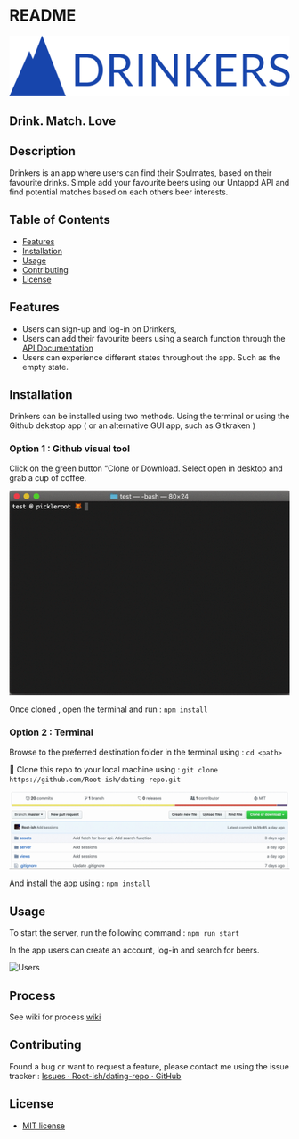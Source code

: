 # README

![&#x201C;Drinkers](https://github.com/Root-ish/dating-repo/blob/master/repo-images/logo-color.png)

## Drink. Match. Love

## Description

Drinkers is an app where users can find their Soulmates, based on their favourite drinks. Simple add your favourite beers using our Untappd API and find potential matches based on each others beer interests.

## Table of Contents

* [Features](docs.md#Features)
* [Installation](docs.md#installation)
* [Usage](docs.md#usage)
* [Contributing](docs.md)
* [License](docs.md#license)

## Features

* Users can sign-up and log-in on Drinkers,
* Users can add their favourite beers using a search function through the [API Documentation](https://untappd.com/api/docs)
* Users can experience different states throughout the app. Such as the empty state.

## Installation

Drinkers can be installed using two methods. Using the terminal or using the Github dekstop app \( or an alternative GUI app, such as Gitkraken \)

### Option 1 : Github visual tool

Click on the green button “Clone or Download. Select open in desktop and grab a cup of coffee.

![Clone](https://github.com/Root-ish/dating-repo/blob/master/repo-images/Dating-repo-install.gif)

Once cloned , open the terminal and run : `npm install`

### Option 2 : Terminal

Browse to the preferred destination folder in the terminal using : `cd <path>`

👯 Clone this repo to your local machine using : `git clone https://github.com/Root-ish/dating-repo.git`

![Clone](https://github.com/Root-ish/dating-repo/blob/master/repo-images/Screen%20Recording%202019-03-27%20at%2017.17.06.gif)

And install the app using : `npm install`

## Usage

To start the server, run the following command : `npm run start`

In the app users can create an account, log-in and search for beers.

![Users](https://github.com/Root-ish/dating-repo/blob/master/repo-images/Screen%20Recording%202019-03-28%20at%2002.52.25.gif)

## Process

See wiki for process [wiki](https://github.com/Root-ish/dating-repo/wiki)

## Contributing

Found a bug or want to request a feature, please contact me using the issue tracker : [Issues · Root-ish/dating-repo · GitHub](https://github.com/Root-ish/dating-repo/issues)

## License

* [MIT license](https://github.com/Root-ish/dating-repo/blob/master/LICENSE)

